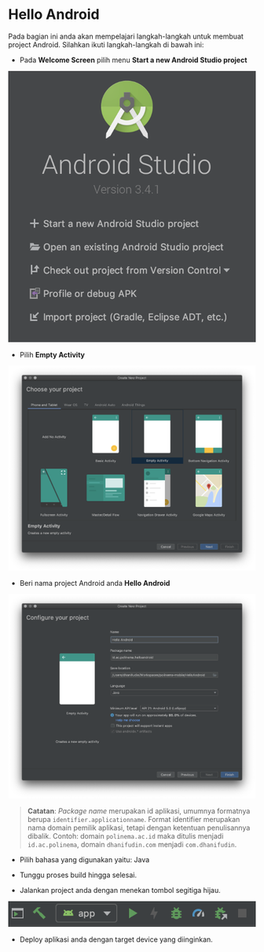 # Hello Android

Pada bagian ini anda akan mempelajari langkah-langkah untuk membuat project
Android. Silahkan ikuti langkah-langkah di bawah ini:

- Pada **Welcome Screen** pilih menu **Start a new Android Studio project**

![Start a new Android Studio project](./images/welcome-screen-hello-android.png)

- Pilih **Empty Activity**

![Create new project](./images/create-new-project.png)

- Beri nama project Android anda **Hello Android**

![Create new project name](./images/create-new-project-name.png)

> **Catatan**: *Package name* merupakan id aplikasi, umumnya formatnya berupa
> `identifier.applicationname`. Format identifier merupakan nama domain pemilik
> aplikasi, tetapi dengan ketentuan penulisannya dibalik. Contoh: domain
> `polinema.ac.id` maka ditulis menjadi `id.ac.polinema`, domain `dhanifudin.com`
> menjadi `com.dhanifudin`.

- Pilih bahasa yang digunakan yaitu: Java

- Tunggu proses build hingga selesai.
- Jalankan project anda dengan menekan tombol segitiga hijau.

![Run Project](./images/run-project.png)

- Deploy aplikasi anda dengan target device yang diinginkan.
